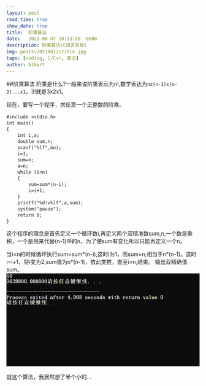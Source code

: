 ```yaml
---
layout: post
read_time: true
show_date: true
title:  阶乘算法
date:   2021-08-07 18:53:58 -0600
description: 阶乘算法(C语言实现)
img: posts\20210812\title.jpg
tags: [coding, C/C++, 算法]
author: Albert
---
```


##阶乘算法
阶乘是什么?一般来说阶乘表示为n!,数学表达为`nx(n-1)x(n-2)...x1`。3!就是3x2x1。

现在，要写一个程序，求任意一个正整数的阶乘。

```
#include <stdio.h>
int main()
{
	int i,a;
	double sum,n;
	scanf("%lf",&n);
	i=1;
	sum=n;
	a=n;
	while (i<n)
	{
		sum=sum*(n-i);
		i=i+1;
	}
	printf("%d!=%lf",a,sum);
	system("pause");
	return 0;
}
```
这个程序的理念是首先定义一个循环数i,再定义两个双精准数sum,n,一个数是乘积，一个是用来代替(n-1)中的n，为了使sum有变化所以只能再定义一个n。

当i<n的时候循环执行sum=sum*(n-i),这时i为1，而sum=n,相当于n*(n-1)。这时i=i+1，将i变为2,sum值为n*(n-1)，依此类推，直至i>n,结束。
输出双精确值sum。
![](..\assets\img\posts\20210812\运行.jpg)

就这个算法，我居然想了半个小时...